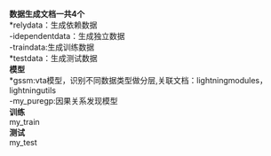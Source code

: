 **数据生成文档一共4个**  
*relydata：生成依赖数据  
-idependentdata：生成独立数据  
-traindata:生成训练数据  
*testdata：生成测试数据  
**模型**   
*gssm:vta模型，识别不同数据类型做分层,关联文档：lightningmodules，lightningutils  
-my_puregp:因果关系发现模型  
**训练**  
my_train  
**测试**  
my_test  
